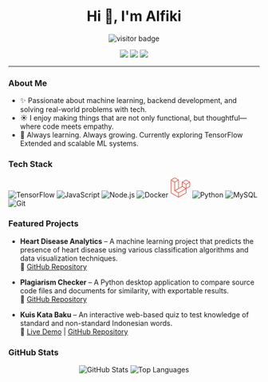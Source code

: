 <h1 align="center">Hi 👋, I'm Alfiki</h1>

<p align="center">
  <img src="https://visitor-badge.laobi.icu/badge?page_id=alfikiafan" alt="visitor badge"/>
</p>

<p align="center">
  <a href="https://alfiki.my.id/" target="_blank"><img src="https://img.shields.io/badge/Website-alfiki.my.id-blue?style=for-the-badge&logo=google-chrome&logoColor=white"></a>
  <a href="https://www.linkedin.com/in/alfiki/" target="_blank"><img src="https://img.shields.io/badge/LinkedIn-alfiki-%230077B5?style=for-the-badge&logo=LinkedIn&logoColor=white"></a>
  <a href="https://www.kaggle.com/alfikiafan" target="_blank"><img src="https://img.shields.io/badge/Kaggle-alfikiafan-%23009FFD?style=for-the-badge&logo=kaggle&logoColor=white"></a>
</p>

---

### About Me

- ✨ Passionate about machine learning, backend development, and solving real-world problems with tech.
- ☀️ I enjoy making things that are not only functional, but thoughtful—where code meets empathy.
- 🌱 Always learning. Always growing. Currently exploring TensorFlow Extended and scalable ML systems.

### Tech Stack

<p align="left">
  <img src="https://cdn.jsdelivr.net/gh/devicons/devicon/icons/tensorflow/tensorflow-original.svg" alt="TensorFlow" width="40" height="40"/>
  <img src="https://cdn.jsdelivr.net/gh/devicons/devicon/icons/javascript/javascript-original.svg" alt="JavaScript" width="40" height="40"/>
  <img src="https://cdn.jsdelivr.net/gh/devicons/devicon/icons/nodejs/nodejs-original.svg" alt="Node.js" width="40" height="40"/>
  <img src="https://cdn.jsdelivr.net/gh/devicons/devicon/icons/docker/docker-original.svg" alt="Docker" width="40" height="40"/>
  <img src="https://raw.githubusercontent.com/devicons/devicon/refs/heads/master/icons/laravel/laravel-original.svg" alt="Laravel" width="40" height="40"/>
  <img src="https://cdn.jsdelivr.net/gh/devicons/devicon/icons/python/python-original.svg" alt="Python" width="40" height="40"/>
  <img src="https://cdn.jsdelivr.net/gh/devicons/devicon/icons/mysql/mysql-original.svg" alt="MySQL" width="40" height="40"/>
  <img src="https://cdn.jsdelivr.net/gh/devicons/devicon/icons/git/git-original.svg" alt="Git" width="40" height="40"/>
</p>

### Featured Projects

- **Heart Disease Analytics** – A machine learning project that predicts the presence of heart disease using various classification algorithms and data visualization techniques.  
  🔗 [GitHub Repository](https://github.com/alfikiafan/heart-disease-analytics)

- **Plagiarism Checker** – A Python desktop application to compare source code files and documents for similarity, with exportable results.  
  🔗 [GitHub Repository](https://github.com/alfikiafan/plagiarism-checker)

- **Kuis Kata Baku** – An interactive web-based quiz to test knowledge of standard and non-standard Indonesian words.  
  🔗 [Live Demo](https://alfikiafan.github.io/kuis-kata-baku/) | [GitHub Repository](https://github.com/alfikiafan/kuis-kata-baku)

### GitHub Stats

<div align="center">
  <img src="https://github-readme-stats.vercel.app/api?username=alfikiafan&show_icons=true&hide_border=true&bg_color=00000000&theme=github_dark_dimmed" alt="GitHub Stats"/>
  <img src="https://github-readme-stats.vercel.app/api/top-langs/?username=alfikiafan&layout=compact&hide_border=true&bg_color=00000000&theme=github_dark_dimmed" alt="Top Languages"/>
</div>
